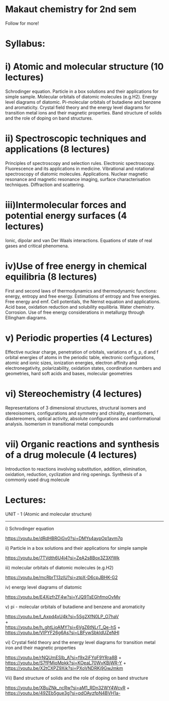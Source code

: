# Makaut chemistry for 2nd sem
Follow for more!

# Syllabus:

# i) Atomic and molecular structure (10 lectures)
Schrodinger equation. Particle in a box solutions and their applications for simple sample. Molecular orbitals
of diatomic molecules (e.g.H2). Energy level diagrams of diatomic. Pi-molecular orbitals of butadiene and
benzene and aromaticity. Crystal field theory and the energy level diagrams for transition metal ions and their
magnetic properties. Band structure of solids and the role of doping on band structures.

# ii) Spectroscopic techniques and applications (8 lectures)
Principles of spectroscopy and selection rules. Electronic spectroscopy. Fluorescence and its applications in
medicine. Vibrational and rotational spectroscopy of diatomic molecules. Applications. Nuclear magnetic
resonance and magnetic resonance imaging, surface characterisation techniques. Diffraction and scattering.

# iii)Intermolecular forces and potential energy surfaces (4 lectures)
Ionic, dipolar and van Der Waals interactions. Equations of state of real gases and critical phenomena.

# iv)Use of free energy in chemical equilibria (8 lectures)
First and second laws of thermodynamics and thermodynamic functions: energy, entropy and free energy.
Estimations of entropy and free energies. Free energy and emf. Cell potentials, the Nernst equation and
applications. Acid base, oxidation reduction and solubility equilibria. Water chemistry. Corrosion. Use of free
energy considerations in metallurgy through Ellingham diagrams.

# v) Periodic properties (4 Lectures)
Effective nuclear charge, penetration of orbitals, variations of s, p, d and f orbital energies of atoms in the
periodic table, electronic configurations, atomic and ionic sizes, ionization energies, electron affinity and
electronegativity, polarizability, oxidation states, coordination numbers and geometries, hard soft acids and
bases, molecular geometries

# vi) Stereochemistry (4 lectures)
Representations of 3 dimensional structures, structural isomers and stereoisomers, configurations and
symmetry and chirality, enantiomers, diastereomers, optical activity, absolute configurations and
conformational analysis. Isomerism in transitional metal compounds

# vii) Organic reactions and synthesis of a drug molecule (4 lectures)
Introduction to reactions involving substitution, addition, elimination, oxidation, reduction, cyclization and
ring openings. Synthesis of a commonly used drug molecule

# Lectures:

UNIT - 1 (Atomic and molecular structure)
__________________________________

i) Schrodinger equation

https://youtu.be/dRdHBROiGv0?si=DMYs4aypOp1avm7q

ii) Particle in a box solutions and their applications for simple sample 

https://youtu.be/7TVdth6U4j4?si=ZeA2s8Box3Z3XfWk

iii) molecular orbitals of diatomic molecules (e.g.H2)

https://youtu.be/mcRbrT13zIU?si=ztpX-D6cpJBHK-G2

iv) energy level diagrams of diatomic

https://youtu.be/E4XjzfrZF4w?si=YJQ9TsEGhfmoOvMv

v) pi - molecular orbitals of butadiene and benzene and aromaticity

https://youtu.be/I_Axpd4xU4k?si=5Sg2XfN0LP_O7haV  
                        +               
https://youtu.be/h_ghtLjoAMY?si=6VgZ6tNLrT_Qe-hS
                        +
https://youtu.be/VIPYF26g6As?si=LBFywSbkldUZeNHl

vi) Crystal field theory and the energy level diagrams for transition metal iron and their magnetic properties 

https://youtu.be/rNQUmESlb_A?si=f9x2jFYqF9YRra8B
                    + 
https://youtu.be/S7fPMjoMpkk?si=KOeaL70WvKBjWR-Y
                    +
https://youtu.be/X2tCXPZ9Xik?si=PXoVNDRKj9GwJmkm

Vii) Band structure of solids and the role of doping on band structure

https://youtu.be/XBuZNk_ncRw?si=aM1_RDn32WY4WcvR
                      +
https://youtu.be/49ZEb5gue3g?si=pdOAyzfpN4BVH1a-

